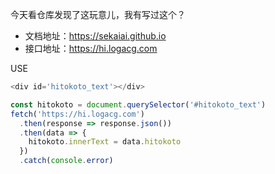 今天看仓库发现了这玩意儿，我有写过这个？

- 文档地址：https://sekaiai.github.io
- 接口地址：https://hi.logacg.com

USE
```js
<div id='hitokoto_text'></div>

const hitokoto = document.querySelector('#hitokoto_text')
fetch('https://hi.logacg.com')
  .then(response => response.json())
  .then(data => {
    hitokoto.innerText = data.hitokoto
  })
  .catch(console.error)
```
